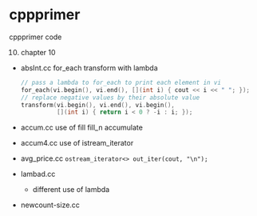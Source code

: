 cppprimer
=========

cppprimer code

10. chapter 10
   * absInt.cc
     for_each transform with lambda
     ``` c++
     // pass a lambda to for_each to print each element in vi
     for_each(vi.begin(), vi.end(), [](int i) { cout << i << " "; });
     // replace negative values by their absolute value
     transform(vi.begin(), vi.end(), vi.begin(),
               [](int i) { return i < 0 ? -i : i; });
     ```
   * accum.cc
     use of fill fill_n accumulate
   * accum4.cc
     use of istream_iterator

   * avg_price.cc 
     `ostream_iterator<> out_iter(cout, "\n");`
   * lambad.cc
     - different use of lambda
   * newcount-size.cc
  
